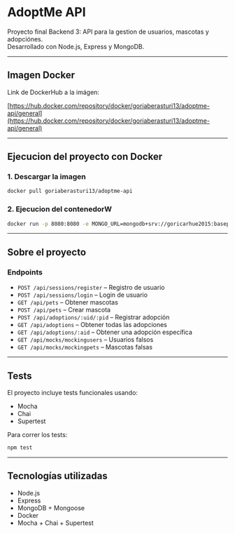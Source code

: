# AdoptMe API

Proyecto final Backend 3: API para la gestion de usuarios, mascotas y adopciónes.  
Desarrollado con Node.js, Express y MongoDB.

---

## Imagen Docker

Link de DockerHub a la imágen:

[https://hub.docker.com/repository/docker/goriaberasturi13/adoptme-api/general](https://hub.docker.com/repository/docker/goriaberasturi13/adoptme-api/general)

---

## Ejecucion del proyecto con Docker

### 1. Descargar la imagen

```bash
docker pull goriaberasturi13/adoptme-api
```

### 2. Ejecucion del contenedorW

```bash
docker run -p 8080:8080 -e MONGO_URL=mongodb+srv://goricarhue2015:baseprueba123@cluster0.ft6cz.mongodb.net/adoptme-74605-dev goriaberasturi13/adoptme-api
```

---

## Sobre el proyecto

### Endpoints

- `POST /api/sessions/register` – Registro de usuario
- `POST /api/sessions/login` – Login de usuario
- `GET /api/pets` – Obtener mascotas
- `POST /api/pets` – Crear mascota
- `POST /api/adoptions/:uid/:pid` – Registrar adopción
- `GET /api/adoptions` – Obtener todas las adopciones
- `GET /api/adoptions/:aid` – Obtener una adopción específica
- `GET /api/mocks/mockingusers` – Usuarios falsos
- `GET /api/mocks/mockingpets` – Mascotas falsas

---

## Tests

El proyecto incluye tests funcionales usando:

- Mocha
- Chai
- Supertest

Para correr los tests:

```bash
npm test
```

---

## Tecnologías utilizadas

- Node.js
- Express
- MongoDB + Mongoose
- Docker
- Mocha + Chai + Supertest